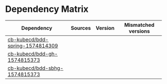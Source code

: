# Dependency Matrix

Dependency | Sources | Version | Mismatched versions
---------- | ------- | ------- | -------------------
[cb-kubecd/bdd-spring-1574814309](https://github.com/cb-kubecd/bdd-spring-1574814309.git) |  | []() | 
[cb-kubecd/bdd-gh-1574815373](https://github.com/cb-kubecd/bdd-gh-1574815373.git) |  | []() | 
[cb-kubecd/bdd-sbhg-1574815373](https://github.com/cb-kubecd/bdd-sbhg-1574815373.git) |  | []() | 
